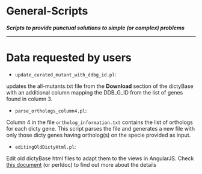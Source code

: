 General-Scripts
===============

___Scripts to provide punctual solutions to simple (or complex) problems___

***


# Data requested by users

- `update_curated_mutant_with_ddbg_id.pl`:

updates the all-mutants.txt file from the __Download__ section of the dictyBase with an additional column mapping the DDB_G_ID from the list of genes found in column 3. 

- `parse_orthologs_column4.pl`:

Column 4 in the file `ortholog_information.txt` contains the list of orthologs
for each dicty gene. This script parses the file and generates a new file with
only those dicty genes having ortholog(s) on the specie provided as input.

- `editingOldDictyHtml.pl`: 
 
Edit old dictyBase html files to adapt them to the views in AngularJS. Check [this document](https://github.com/dictyBase/frontpage-dictybase/blob/develop/documentation/htmlMigration2angular.md) (or perldoc) to find out more about the details



